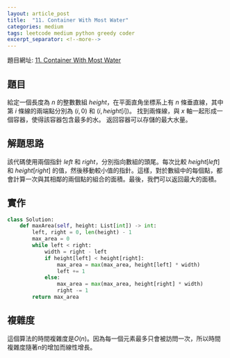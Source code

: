 ```yaml
---
layout: article_post
title:  "11. Container With Most Water"
categories: medium
tags: leetcode medium python greedy coder
excerpt_separator: <!--more-->
---
```


<!--more-->

題目網址: [11. Container With Most Water](https://leetcode.com/problems/container-with-most-water/)

## 題目
給定一個長度為 $n$ 的整數數組 $height$，在平面直角坐標系上有 $n$ 條垂直線，其中第 $i$ 條線的兩端點分別為 $(i, 0)$ 和 $(i, height[i])$。
找到兩條線，與 $x$ 軸一起形成一個容器，使得該容器包含最多的水。
返回容器可以存儲的最大水量。


## 解題思路
該代碼使用兩個指針 $left$ 和 $right$，分別指向數組的頭尾。每次比較 $height[left]$ 和 $height[right]$ 的值，然後移動較小值的指針。這樣，對於數組中的每個點，都會計算一次與其相鄰的兩個點的組合的面積。最後，我們可以返回最大的面積。

## 實作

```python
class Solution:
    def maxArea(self, height: List[int]) -> int:
        left, right = 0, len(height) - 1
        max_area = 0
        while left < right:
            width = right - left
            if height[left] < height[right]:
                max_area = max(max_area, height[left] * width)
                left += 1
            else:
                max_area = max(max_area, height[right] * width)
                right -= 1
        return max_area

```


## 複雜度
這個算法的時間複雜度是$O(n)$。因為每一個元素最多只會被訪問一次，所以時間複雜度隨著$n$的增加而線性增長。